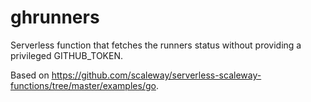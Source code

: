 # ghrunners

Serverless function that fetches the runners status without providing a privileged GITHUB_TOKEN.

Based on https://github.com/scaleway/serverless-scaleway-functions/tree/master/examples/go.
